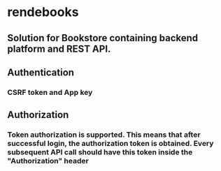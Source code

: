 # rendebooks
## Solution for Bookstore containing backend platform and REST API.

## Authentication
### CSRF token and App key

## Authorization
### Token authorization is supported. This means that after successful login, the authorization token is obtained. Every subsequent API call should have this token inside the "Authorization" header
